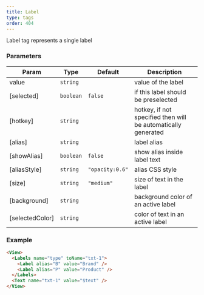 ```yaml
---
title: Label
type: tags
order: 404
---
```


Label tag represents a single label

### Parameters

| Param | Type | Default | Description |
| --- | --- | --- | --- |
| value | <code>string</code> |  | value of the label |
| [selected] | <code>boolean</code> | <code>false</code> | if this label should be preselected |
| [hotkey] | <code>string</code> |  | hotkey, if not specified then will be automatically generated |
| [alias] | <code>string</code> |  | label alias |
| [showAlias] | <code>boolean</code> | <code>false</code> | show alias inside label text |
| [aliasStyle] | <code>string</code> | <code>&quot;opacity:0.6&quot;</code> | alias CSS style |
| [size] | <code>string</code> | <code>&quot;medium&quot;</code> | size of text in the label |
| [background] | <code>string</code> |  | background color of an active label |
| [selectedColor] | <code>string</code> |  | color of text in an active label |

### Example  
```html
<View>
  <Labels name="type" toName="txt-1">
    <Label alias="B" value="Brand" />
    <Label alias="P" value="Product" />
  </Labels>
  <Text name="txt-1" value="$text" />
</View>
```
